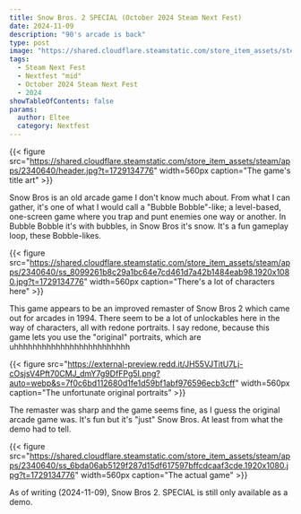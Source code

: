 ```yaml
---
title: Snow Bros. 2 SPECIAL (October 2024 Steam Next Fest)
date: 2024-11-09
description: "90's arcade is back"
type: post
image: "https://shared.cloudflare.steamstatic.com/store_item_assets/steam/apps/2340640/header.jpg?t=1729134776"
tags:
  - Steam Next Fest
  - Nextfest "mid"
  - October 2024 Steam Next Fest
  - 2024
showTableOfContents: false
params:
  author: Eltee
  category: Nextfest
---
```


{{< figure src="https://shared.cloudflare.steamstatic.com/store_item_assets/steam/apps/2340640/header.jpg?t=1729134776" width=560px caption="The game's title art" >}}

Snow Bros is an old arcade game I don't know much about. From what I can gather, it's one of what I would call a "Bubble Bobble"-like; a level-based, one-screen game where you trap and punt enemies one way or another. In Bubble Bobble it's with bubbles, in Snow Bros it's snow. It's a fun gameplay loop, these Bobble-likes.

{{< figure src="https://shared.cloudflare.steamstatic.com/store_item_assets/steam/apps/2340640/ss_8099261b8c29a1bc64e7cd461d7a42b1484eab98.1920x1080.jpg?t=1729134776" width=560px caption="There's a lot of characters here" >}}

This game appears to be an improved remaster of Snow Bros 2 which came out for arcades in 1994. There seem to be a lot of unlockables here in the way of characters, all with redone portraits. I say redone, because this game lets you use the "original" portraits, which are uhhhhhhhhhhhhhhhhhhhhhhhhh

{{< figure src="https://external-preview.redd.it/JH55VJTitU7Lj-cOsjsV4Pft70CMJ_dmY7g9DfFPg5I.png?auto=webp&s=7f0c6bd112680d1fe1d59bf1abf976596ecb3cff" width=560px caption="The unfortunate original portraits" >}}

The remaster was sharp and the game seems fine, as I guess the original arcade game was. It's fun but it's "just" Snow Bros. At least from what the demo had to tell.

{{< figure src="https://shared.cloudflare.steamstatic.com/store_item_assets/steam/apps/2340640/ss_6bda06ab5129f287d15df617597bffcdcaaf3cde.1920x1080.jpg?t=1729134776" width=560px caption="The actual game" >}}

As of writing (2024-11-09), Snow Bros 2. SPECIAL is still only available as a demo.